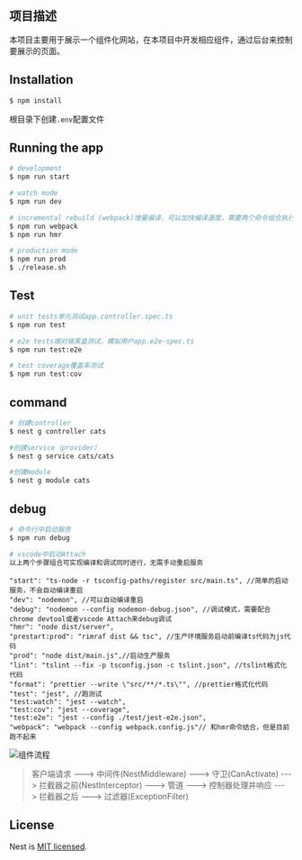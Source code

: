 ## 项目描述

本项目主要用于展示一个组件化网站，在本项目中开发相应组件，通过后台来控制要展示的页面。

## Installation

```bash
$ npm install
```

根目录下创建`.env`配置文件

## Running the app

```bash
# development
$ npm run start

# watch mode
$ npm run dev

# incremental rebuild (webpack)增量编译，可以加快编译速度，需要两个命令组合执行
$ npm run webpack
$ npm run hmr

# production mode
$ npm run prod
$ ./release.sh
```

## Test

```bash
# unit tests单元测试app.controller.spec.ts
$ npm run test

# e2e tests端对端黑盒测试，模拟用户app.e2e-spec.ts
$ npm run test:e2e

# test coverage覆盖率测试
$ npm run test:cov
```

## command

```bash
# 创建controller
$ nest g controller cats

#创建service（provider）
$ nest g service cats/cats

#创建module
$ nest g module cats
```

## debug

```bash
# 命令行中启动服务
$ npm run debug

# vscode中启动Attach
以上两个步骤组合可实现编译和调试同时进行，无需手动重启服务

```

```
"start": "ts-node -r tsconfig-paths/register src/main.ts", //简单的启动服务，不会自动编译重启
"dev": "nodemon", //可以自动编译重启
"debug": "nodemon --config nodemon-debug.json", //调试模式，需要配合chrome devtool或者vscode Attach来debug调试
"hmr": "node dist/server",
"prestart:prod": "rimraf dist && tsc", //生产环境服务启动前编译ts代码为js代码
"prod": "node dist/main.js",//启动生产服务
"lint": "tslint --fix -p tsconfig.json -c tslint.json", //tslint格式化代码
"format": "prettier --write \"src/**/*.ts\"", //prettier格式化代码
"test": "jest", //跑测试
"test:watch": "jest --watch",
"test:cov": "jest --coverage",
"test:e2e": "jest --config ./test/jest-e2e.json",
"webpack": "webpack --config webpack.config.js"// 和hmr命令结合，但是目前跑不起来
```

![组件流程](http://5b0988e595225.cdn.sohucs.com/images/20180904/a81a984ffda84e348cdbdb12b7cc10af.jpeg)

> 客户端请求 ---> 中间件(NestMiddleware) ---> 守卫(CanActivate) ---> 拦截器之前(NestInterceptor) ---> 管道 ---> 控制器处理并响应 ---> 拦截器之后 ---> 过滤器(ExceptionFilter)

## License

  Nest is [MIT licensed](LICENSE).
